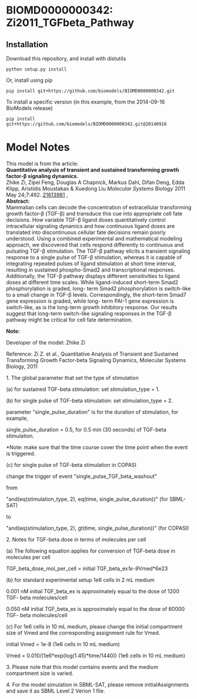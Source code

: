 # BIOMD0000000342: Zi2011_TGFbeta_Pathway

## Installation

Download this repository, and install with distutils

`python setup.py install`

Or, install using pip

`pip install git+https://github.com/biomodels/BIOMD0000000342.git`

To install a specific version (in this example, from the 2014-09-16 BioModels release)

`pip install git+https://github.com/biomodels/BIOMD0000000342.git@20140916`


# Model Notes


This model is from the article:  
**Quantitative analysis of transient and sustained transforming growth factor-β signaling dynamics.**   
Zhike Zi, Zipei Feng, Douglas A Chapnick, Markus Dahl, Difan Deng, Edda Klipp,
Aristidis Moustakas & Xuedong Liu _Molecular Systems Biology_ 2011 May
24;7:492. [21613981](http://www.ncbi.nlm.nih.gov/pubmed/21613981) ,  
**Abstract:**   
Mammalian cells can decode the concentration of extracellular transforming
growth factor-β (TGF-β) and transduce this cue into appropriate cell fate
decisions. How variable TGF-β ligand doses quantitatively control
intracellular signaling dynamics and how continuous ligand doses are
translated into discontinuous cellular fate decisions remain poorly
understood. Using a combined experimental and mathematical modeling approach,
we discovered that cells respond differently to continuous and pulsating TGF-β
stimulation. The TGF-β pathway elicits a transient signaling response to a
single pulse of TGF-β stimulation, whereas it is capable of integrating
repeated pulses of ligand stimulation at short time interval, resulting in
sustained phospho-Smad2 and transcriptional responses. Additionally, the TGF-β
pathway displays different sensitivities to ligand doses at different time
scales. While ligand-induced short-term Smad2 phosphorylation is graded, long-
term Smad2 phosphorylation is switch-like to a small change in TGF-β levels.
Correspondingly, the short-term Smad7 gene expression is graded, while long-
term PAI-1 gene expression is switch-like, as is the long-term growth
inhibitory response. Our results suggest that long-term switch-like signaling
responses in the TGF-β pathway might be critical for cell fate determination.

**Note:**

Developer of the model: Zhike Zi

Reference: Zi Z. et al., Quantitative Analysis of Transient and Sustained
Transforming Growth Factor-beta Signaling Dynamics, Molecular Systems Biology,
2011

1\. The global parameter that set the type of stimulation

(a) for sustained TGF-beta stimulation: set stimulation_type = 1.

(b) for single pulse of TGF-beta stimulation: set stimulation_type = 2.

parameter "single_pulse_duration" is for the duration of stimulation, for
example,

single_pulse_duration = 0.5, for 0.5 min (30 seconds) of TGF-beta stimulation.

*Note: make sure that the time course cover the time point when the event is triggered.

(c) for single pulse of TGF-beta stimulation in COPASI

change the trigger of event "single_pulse_TGF_beta_washout"

from

"and(eq(stimulation_type, 2), eq(time, single_pulse_duration))" (for SBML-SAT)

to

"and(eq(stimulation_type, 2), gt(time, single_pulse_duration))" (for COPASI)

2\. Notes for TGF-beta dose in terms of molecules per cell

(a) The following equation applies for conversion of TGF-beta dose in
molecules per cell

TGF_beta_dose_mol_per_cell = initial TGF_beta_ex*1e-9*Vmed*6e23

(b) for standard experimental setup 1e6 cells in 2 mL medium

0.001 nM initial TGF_beta_ex is approximately equal to the dose of 1200 TGF-
beta molecules/cell

0.050 nM initial TGF_beta_ex is approximately equal to the dose of 60000 TGF-
beta molecules/cell

(c) For 1e6 cells in 10 mL medium, please change the initial compartment size
of Vmed and the corresponding assignment rule for Vmed.

initial Vmed = 1e-8 (1e6 cells in 10 mL medium)

Vmed = 0.010/(1e6*exp(log(1.45)*time/1440)) (1e6 cells in 10 mL medium)

3\. Please note that this model contains events and the medium compartment
size is varied.

4\. For the model simulation in SBML-SAT, please remove initialAssignments and
save it as SBML Level 2 Verion 1 file.


